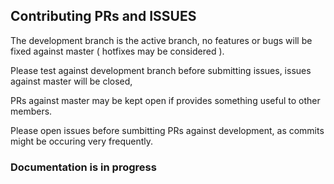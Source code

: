 ## Contributing PRs and ISSUES

The development branch is the active branch, no features or bugs will be fixed against master ( hotfixes may be considered ).

Please test against development branch before submitting issues, issues against master will be closed, 

PRs against master may be kept open if provides something useful to other members.

Please open issues before sumbitting PRs against development, as commits might be occuring very frequently.

### Documentation is in progress

